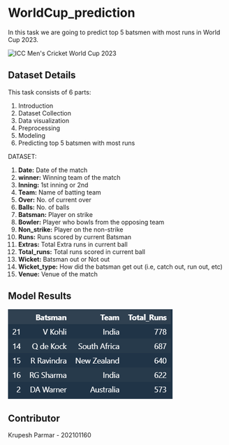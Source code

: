 # WorldCup_prediction
In this task we are going to predict top 5 batsmen with most runs in World Cup 2023.

![ICC Men's Cricket World Cup 2023]("./images/World_Cup_2023.jpeg")

## Dataset Details

This task consists of 6 parts:
1. Introduction
2. Dataset Collection
3. Data visualization
4. Preprocessing
5. Modeling
6. Predicting top 5 batsmen with most runs

   
DATASET:
1. **Date:** Date of the match
2. **winner:** Winning team of the match
3. **Inning:** 1st inning or 2nd
4. **Team:** Name of batting team
5. **Over:** No. of current over
6. **Balls:** No. of balls
7. **Batsman:** Player on strike
8. **Bowler:** Player who bowls from the opposing team
9. **Non_strike:** Player on the non-strike
10. **Runs:** Runs scored by current Batsman
11. **Extras:** Total Extra runs in current ball
12. **Total_runs:** Total runs scored in current ball
13. **Wicket:** Batsman out or Not out
14. **Wicket_type:** How did the batsman get out (i.e, catch out, run out, etc)
15. **Venue:** Venue of the match

## Model Results
![Top 5 batsmen](./images/top_5_batsmen.png)

## Contributor

Krupesh Parmar - 202101160

   

   
